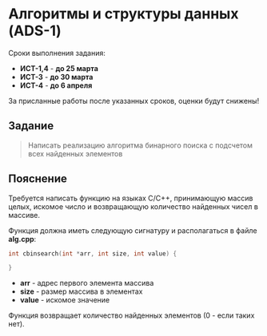 # Алгоритмы и структуры данных (ADS-1)


Сроки выполнения задания:

- **ИСТ-1,4** - **до 25 марта**
- **ИСТ-3** - **до 30 марта**
- **ИСТ-4** - **до 6 апреля**

За присланные работы после указанных сроков, оценки будут снижены!


## Задание

> Написать реализацию алгоритма бинарного поиска с подсчетом всех найденных элементов

## Пояснение

Требуется написать функцию на языках С/С++, принимающую массив целых, искомое число и возвращающую количество найденных чисел в массиве.

Функция должна иметь следующую сигнатуру и располагаться в файле **alg.cpp**:


```C++
int cbinsearch(int *arr, int size, int value) {

}
```
- **arr** - адрес первого элемента массива
- **size** - размер массива в элементах
- **value** - искомое значение

Функция возвращает количество найденных элементов (0 - если таких нет).

